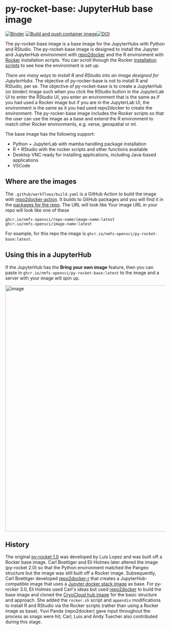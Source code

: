 # py-rocket-base: JupyterHub base image

[![Binder](https://mybinder.org/badge_logo.svg)](https://mybinder.org/v2/gh/nmfs-opensci/py-rocket-2/HEAD)
[![Build and push container image](https://github.com/nmfs-opensci/py-rocket-2/actions/workflows/build.yaml/badge.svg)](https://github.com/nmfs-opensci/py-rocket-2/actions/workflows/build.yaml)[![DOI](https://zenodo.org/badge/DOI/10.5281/zenodo.13942617.svg)](https://doi.org/10.5281/zenodo.13942617)

The py-rocket-base image is a base image for the JupyterHubs with Python and RStudio. The py-rocket-base image is designed to install the Jupyter and JupyterHub environment with [repo2docker](https://repo2docker.readthedocs.io) and the R environment with [Rocker](https://rocker-project.org/) installation scripts. You can scroll through the Rocker [installation scripts](https://github.com/rocker-org/rocker-versioned2/blob/master/scripts/install_rstudio.sh) to see how the environment is set up.

*There are many ways to install R and RStudio into an image designed for JupyterHubs.* The objective of py-rocker-base is not to install R and RStudio, per se. The objective of py-rocket-base is to create a JupyterHub (or binder) image such when you click the RStudio button in the JupyterLab UI to enter the RStudio UI, you enter an environment that is the same as if you had used a Rocker image but if you are in the JupyterLab UI, the environment is the same as it you had used repo2docker to create the environment. The py-rocker-base image includes the Rocker scripts so that the user can use the image as a base and extend the R environment to match other Rocker environments, e.g. verse, geospatial or ml.

The base image has the following support:

* Python + JupyterLab with mamba handling package installation
* R + RStudio with the rocker scripts and other functions available
* Desktop VNC ready for installing applications, including Java-based applications
* VSCode

## Where are the images

The `.github/workflows/build.yaml` is a GitHub Action to build the image with [repo2docker-action](https://github.com/jupyterhub/repo2docker-action). It builds to GitHub packages and you will find it in the [packages for the repo](https://github.com/orgs/nmfs-opensci/packages?repo_name=py-rocket-base). The URL will look like
Your image URL in your repo will look like one of these
```
ghcr.io/nmfs-opensci/repo-name/image-name:latest
ghcr.io/nmfs-opensci/image-name:latest
```
For example, for this repo the image is `ghcr.io/nmfs-opensci/py-rocket-base:latest`.

## Using this in a JupyterHub

If the JupyterHub has the **Bring your own image** feature, then you can paste in `ghcr.io/nmfs-opensci/py-rocket-base:latest` to the image and a server with your image will spin up.

<img width="772" alt="image" src="https://github.com/user-attachments/assets/13f1d200-b8a6-44e1-a9db-537260b21ec4">

<!--
## Using this as a base image

Create a repo with a Dockerfile that looks like the example below. Include the following files depending on your needs. The py-rocket-geospatial repo shows an example and includes a GitHub Action to build the image.

* R packages: Include `install.R`
* Python packages: `environment.yml`
* Desktop applications: `*.desktop` files + entry in `mime` directory if application should be associated with specific file types.
* root installs: `app.sh` file.

Your Dockerfile in your repo will look like
```
FROM ghcr.io/nmfs-opensci/container-images/py-rocket-base:latest

# If needed to do a root install of software
USER root
COPY app.sh app.sh
RUN chmod +x app.sh && ./app.sh && rm app.sh
USER ${NB_USER}

# install R packages
COPY install.R install.R
RUN Rscript install.R && rm install.R

# install the Python libraries
COPY environment.yml environment.yml
RUN conda env update -n notebook -f environment.yml \
    && conda clean --all \
    && rm environment.yml

# Add a Desktop application
COPY *.desktop ${REPO_DIR}/*.desktop
COPY mime/*.xml ${REPO_DIR}/mime/*.xml

USER ${NB_USER}
```
-->

## History

The original [py-rocket 1.0](https://github.com/NASA-Openscapes/py-rocket) was developed by Luis Lopez and was built off a Rocker base image. Carl Boettiger and Eli Holmes later altered the image (py-rocket 2.0) so that the Python environment matched the Pangeo structure but the image was still built off a Rocker image. Subsequently, Carl Boettiger developed [repo2docker-r](https://github.com/boettiger-lab/repo2docker-r) that creates a JupyterHub-compatible image that uses a [Jupyter docker stack image](https://jupyter-docker-stacks.readthedocs.io/en/latest/) as base. For py-rocker 3.0, Eli Holmes used Carl's ideas but used [repo2docker](https://repo2docker.readthedocs.io/en/latest/) to build the base image and cloned the [CryoCloud hub image](https://github.com/CryoInTheCloud/hub-image) for the basic structure and approach. She added the `rocker.sh` script and `appendix` modifications to install R and RStudio via the Rocker scripts (rather than using a Rocker image as base). Yuvi Panda (repo2docker) gave input throughout the process as snags were hit; Carl, Luis and Andy Tuecher also contributed during this stage.
